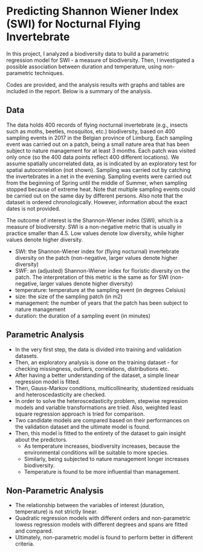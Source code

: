 # Predicting Shannon Wiener Index (SWI) for Nocturnal Flying Invertebrate
In this project, I analyzed a biodiversity data to build a parametric regression model for SWI - a measure of biodiversity. Then, I investigated a possible association between duration and temperature, using non-parametric techniques.

Codes are provided, and the analysis results with graphs and tables are included in the report. Below is a summary of the analysis.

## Data
The data holds 400 records of flying nocturnal invertebrate (e.g., insects such as moths, beetles, mosquitos, etc.) biodiversity, based on 400 sampling events in 2017 in the Belgian province of Limburg. Each sampling event was carried out on a patch, being a small nature area that has been subject to nature management for at least 3 months. Each patch was visited only once (so the 400 data points reflect 400 different locations). We assume spatially uncorrelated data, as is indicated by an exploratory test for spatial autocorrelation (not shown). Sampling was carried out by catching the invertebrates in a net in the evening. Sampling events were carried out from the beginning of Spring until the middle of Summer, when sampling stopped because of extreme heat. Note that multiple sampling events could be carried out on the same day by different persons. Also note that the dataset is ordered chronologically. However, information about the exact dates is not provided.

The outcome of interest is the Shannon-Wiener index (SWI), which is a measure of biodiversity. SWI is a non-negative metric that is usually in practice smaller than 4.5. Low values denote low diversity, while higher values denote higher diversity.

- SWI: the Shannon-Wiener index for (flying nocturnal) invertebrate diversity
on the patch (non-negative, larger values denote higher diversity)
- SWF: an (adjusted) Shannon-Wiener index for floristic diversity on the patch.
The interpretation of this metric is the same as for SWI (non-negative,
larger values denote higher diversity)
- temperature: temperature at the sampling event (in degrees Celsius)
- size: the size of the sampling patch (in m2)
- management: the number of years that the patch has been subject to nature management
- duration: the duration of a sampling event (in minutes)

## Parametric Analysis
- In the very first step, the data is divided into training and validation datasets.
- Then, an exploratory analysis is done on the training dataset - for checking missingness, outliers, correlations, distributions etc.
- After having a better understanding of the dataset, a simple linear regression model is fitted.
- Then, Gauss-Markov conditions, multicollinearity, studentized residuals and heteroscedasticity are checked.
- In order to solve the heteroscedasticity problem, stepwise regression models and variable transformations are tried. Also, weighted least square regression approach is tried for comparison.
- Two candidate models are compared based on their performances on the validation dataset and the ultimate model is found.
- Then, this model is fitted to the entirety of the dataset to gain insight about the predictors.
  - As temperature increases, biodiversity increases, because the environmental conditions will
be suitable to more species.
  - Similarly, being subjected to nature management longer increases biodiversity.
  - Temperature is found to be more influential than management.

## Non-Parametric Analysis
- The relationship between the variables of interest (duration, temperature) is not strictly linear.
- Quadratic regression models with different orders and non-parametric lowess regression models with different degrees and spans are fitted and compared.
- Ultimately, non-parametric model is found to perform better in different criteria.
